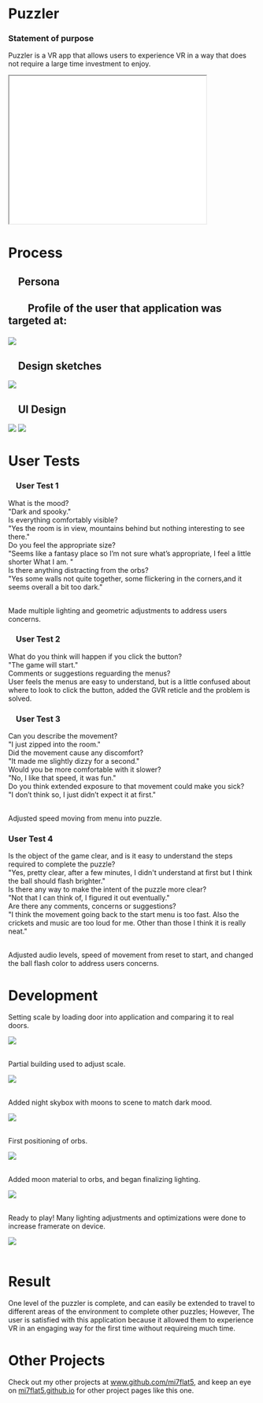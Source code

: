 




<h1>Puzzler</h1>
 <h3>Statement of purpose </h3>
 <p> Puzzler is a VR app that allows users to experience VR in a way that does not require a large time investment to enjoy.</p> 
<iframe width="400" height="300"
src="gameplay.webm">
</iframe>


<h1><strong>Process</strong></h1>

<h2>&nbsp;&nbsp;&nbsp;&nbsp;Persona<h2>

<p>&nbsp;&nbsp;&nbsp;&nbsp;&nbsp;&nbsp;&nbsp;&nbsp;Profile of the user that application was targeted at:</p>

<img src="marta.png">

<h2>&nbsp;&nbsp;&nbsp;&nbsp;Design sketches</h2>

<img src="sketch1.png">

<h2>&nbsp;&nbsp;&nbsp;&nbsp;UI Design</h2>

<img src="sketch2.png">
<img src="sketch3.png">



<h1><strong>User Tests</strong></h1>




<h3>&nbsp;&nbsp;&nbsp;&nbsp;User Test 1</h3>
<p>What is the mood?<br>"Dark and spooky."<br>Is everything comfortably visible? <br>
"Yes the room is in view, mountains behind but nothing interesting to see there."<br>
Do you feel the appropriate size? <br>"Seems like a fantasy place so I’m not sure what’s appropriate, I feel a little shorter What I am. "<br>Is there anything distracting from the orbs? <br>"Yes some walls not quite together, some flickering in the corners,and it seems overall a bit too dark." <br><br></p><p>Made multiple lighting and geometric adjustments to address users concerns.</p>
	



<h3>&nbsp;&nbsp;&nbsp;&nbsp;User Test 2</h3>
<p>What do you think will happen if you click the button?<br>"The game will start."<br>Comments or suggestions reguarding the menus?<br>User feels the menus are easy to understand, but is a little confused about where to look to click the button, added the GVR reticle and the problem is solved.</p>





<h3>&nbsp;&nbsp;&nbsp;&nbsp;User Test 3</h3>
<p>Can you describe the movement?<br>"I just zipped into the room."<br>Did the movement cause any discomfort?<br>"It made me slightly dizzy for a second."<br>Would you be more comfortable with it slower?<br>"No, I like that speed, it was fun."<br>Do you think extended exposure to that movement could make you sick?<br>"I don’t think so, I just didn’t expect it at first." <br><br><p>Adjusted speed moving from menu into puzzle.<p/>



<h3>User Test 4</h3>
<p>Is the object of the game clear, and is it easy to understand the steps required to complete the puzzle? <br>"Yes, pretty clear, after a few minutes, I didn't understand at first but I think the ball should flash brighter."<br>Is there any way to make the intent of the puzzle more clear?<br>"Not that I can think of, I figured it out eventually."<br>Are there any comments, concerns or suggestions?<br>"I think the movement going back to the start menu is too fast. Also the crickets and music are too loud for me. Other than those I think it is really neat."<br><br><p>Adjusted audio levels, speed of movement from reset to start, and changed the ball flash color to address users concerns. </p>

 







<h1><strong>Development</strong></h1>


<p>Setting scale by loading door into application and comparing it to real doors.</p>
<img src="0.png">
<br><br>
<p>Partial building used to adjust scale.<p>
<img src="1.png">
<br><br>
<p>Added night skybox with moons to scene to match dark mood.</p>
<img src="2.png">
<br><br>
<p>First positioning of orbs.<p>
<img src="3.png">
<br><br>
<p>Added moon material to orbs, and began finalizing lighting.</p>
<img src="5.png">
<br><br>
<p>Ready to play! Many lighting adjustments and optimizations were done to increase framerate on  device. </p>
<img src="6.png">
<br><br>




<h1><strong>Result</strong></h1>
<p>One level of the puzzler is complete, and can easily be extended to travel to different areas of the environment to complete other puzzles; However, The user 
is satisfied with this application because it allowed them to experience VR in an engaging way for the first time without requireing much time.</p>



<h1><strong>Other Projects</strong></h1>
<p>Check out my other projects at <a href ="https://github.com/mi7flat5">www.github.com/mi7flat5</a>, and keep an eye on <a href ="https://mi7flat5.github.io">mi7flat5.github.io</a> for other project pages like this one.</p>

